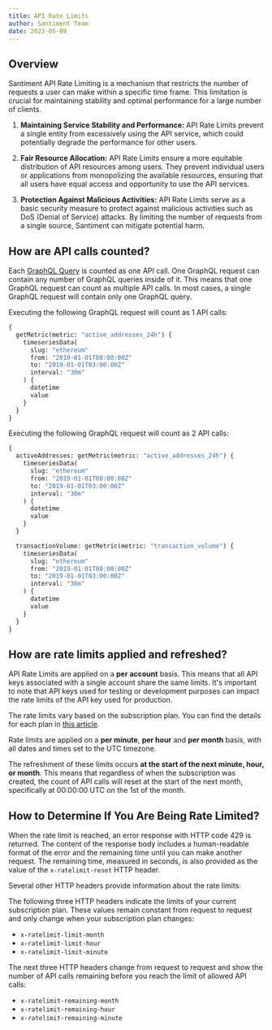 ```yaml
---
title: API Rate Limits
author: Santiment Team
date: 2023-05-09
---
```


## Overview

Santiment API Rate Limiting is a mechanism that restricts the number of requests a user can make within a specific time frame. This limitation is crucial for maintaining stability and optimal performance for a large number of clients. 

1. **Maintaining Service Stability and Performance:** API Rate Limits prevent a single entity from excessively using the API service, which could potentially degrade the performance for other users.

2. **Fair Resource Allocation:** API Rate Limits ensure a more equitable distribution of API resources among users. They prevent individual users or applications from monopolizing the available resources, ensuring that all users have equal access and opportunity to use the API services.

3. **Protection Against Malicious Activities:** API Rate Limits serve as a basic security measure to protect against malicious activities such as DoS (Denial of Service) attacks. By limiting the number of requests from a single source, Santiment can mitigate potential harm.

## How are API calls counted?

Each [GraphQL Query](https://academy.santiment.net/glossary/#query) is counted as one API call.
One GraphQL request can contain any number of GraphQL queries inside of it. This means that one GraphQL request can count as multiple API calls.
In most cases, a single GraphQL request will contain only one GraphQL query.

Executing the following GraphQL request will count as 1 API calls:
```graphql
{
  getMetric(metric: "active_addresses_24h") {
    timeseriesData(
      slug: "ethereum"
      from: "2019-01-01T00:00:00Z"
      to: "2019-01-01T03:00:00Z"
      interval: "30m"
    ) {
      datetime
      value
    }
  }
}
```

Executing the following GraphQL request will count as 2 API calls:
```graphql
{
  activeAddresses: getMetric(metric: "active_addresses_24h") {
    timeseriesData(
      slug: "ethereum"
      from: "2019-01-01T00:00:00Z"
      to: "2019-01-01T03:00:00Z"
      interval: "30m"
    ) {
      datetime
      value
    }
  }

  transactionVolume: getMetric(metric: "transaction_volume") {
    timeseriesData(
      slug: "ethereum"
      from: "2019-01-01T00:00:00Z"
      to: "2019-01-01T03:00:00Z"
      interval: "30m"
    ) {
      datetime
      value
    }
  }
}
```

## How are rate limits applied and refreshed?

API Rate Limits are applied on a **per account** basis. This means that all API keys associated with a single account share the same limits. It's important to note that API keys used for testing or development purposes can impact the rate limits of the API key used for production. 

The rate limits vary based on the subscription plan. You can find the details for each plan in [this article](products-and-plans/sanapi-plans). 

Rate limits are applied on a **per minute**, **per hour** and **per month** basis, with all dates and times set to the UTC timezone. 

The refreshment of these limits occurs **at the start of the next minute, hour, or month**. This means that regardless of when the subscription was created, the count of API calls will reset at the start of the next month, specifically at 00:00:00 UTC on the 1st of the month. 

## How to Determine If You Are Being Rate Limited?

When the rate limit is reached, an error response with HTTP code 429 is returned. The content of the response body includes a human-readable format of the error and the remaining time until you can make another request. The remaining time, measured in seconds, is also provided as the value of the `x-ratelimit-reset` HTTP header.

Several other HTTP headers provide information about the rate limits:

The following three HTTP headers indicate the limits of your current subscription plan. These values remain constant from request to request and only change when your subscription plan changes:

- `x-ratelimit-limit-month`
- `x-ratelimit-limit-hour`
- `x-ratelimit-limit-minute`

The next three HTTP headers change from request to request and show the number of API calls remaining before you reach the limit of allowed API calls:

- `x-ratelimit-remaining-month`
- `x-ratelimit-remaining-hour`
- `x-ratelimit-remaining-minute`

